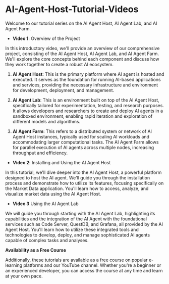 # AI-Agent-Host-Tutorial-Videos

 Welcome to our tutorial series on the AI Agent Host, AI Agent Lab, and AI Agent Farm.

- **Video 1**: Overview of the Project

In this introductory video, we'll provide an overview of our comprehensive project, consisting of the AI Agent Host, AI Agent Lab, and AI Agent Farm. We'll explore the core concepts behind each component and discuss how they work together to create a robust AI ecosystem.


  1. **AI Agent Host**: This is the primary platform where AI agent is hosted and executed. It serves as the foundation for running AI-based applications and services, providing the necessary infrastructure and environment for development, deployment, and management.
   

  3. **AI Agent Lab**: This is an environment built on top of the AI Agent Host, specifically tailored for experimentation, testing, and research purposes. It allows developers and researchers to create and deploy AI agents in a sandboxed environment, enabling rapid iteration and exploration of different models and algorithms.
   

  5. **AI Agent Farm**: This refers to a distributed system or network of AI Agent Host instances, typically used for scaling AI workloads and accommodating larger computational tasks. The AI Agent Farm allows for parallel execution of AI agents across multiple nodes, increasing throughput and efficiency.
   

- **Video 2**: Installing and Using the AI Agent Host

In this tutorial, we'll dive deeper into the AI Agent Host, a powerful platform designed to host the AI agent. We'll guide you through the installation process and demonstrate how to utilize its features, focusing specifically on the Market Data application. You'll learn how to access, analyze, and visualize market data using the AI Agent Host.


- **Video 3**  Using the AI Agent Lab

We will guide you through starting with the AI Agent Lab, highlighting its capabilities and the integration of the AI Agent with the foundational services such as Code Server, QuestDB, and Grafana, all provided by the AI Agent Host. You'll learn how to utilize these integrated tools and technologies to develop, deploy, and manage sophisticated AI agents capable of complex tasks and analyses.



**Availability as a Free Course**

Additionally, these tutorials are available as a free course on popular e-learning platforms and our YouTube channel. Whether you're a beginner or an experienced developer, you can access the course at any time and learn at your own pace. 